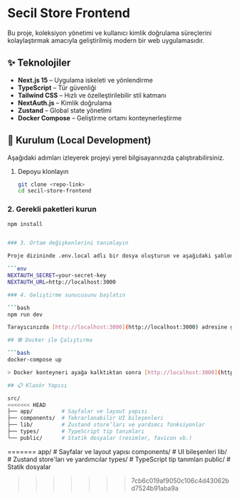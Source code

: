 # Secil Store Frontend

Bu proje, koleksiyon yönetimi ve kullanıcı kimlik doğrulama süreçlerini kolaylaştırmak amacıyla geliştirilmiş modern bir web uygulamasıdır.

## ✨ Teknolojiler

- **Next.js 15** – Uygulama iskeleti ve yönlendirme
- **TypeScript** – Tür güvenliği
- **Tailwind CSS** – Hızlı ve özelleştirilebilir stil katmanı
- **NextAuth.js** – Kimlik doğrulama
- **Zustand** – Global state yönetimi
- **Docker Compose** – Geliştirme ortamı konteynerleştirme

## 🚀 Kurulum (Local Development)

Aşağıdaki adımları izleyerek projeyi yerel bilgisayarınızda çalıştırabilirsiniz.

1. Depoyu klonlayın
   ```bash
   git clone <repo-link>
   cd secil-store-frontend
   ```

### 2. Gerekli paketleri kurun

````bash
npm install


### 3. Ortam değişkenlerini tanımlayın

Proje dizininde .env.local adlı bir dosya oluşturun ve aşağıdaki şablonu doldurun:

```env
NEXTAUTH_SECRET=your-secret-key
NEXTAUTH_URL=http://localhost:3000

### 4. Geliştirme sunucusunu başlatın

```bash
npm run dev

Tarayıcınızda [http://localhost:3000](http://localhost:3000) adresine gidin.

## 🛠️ Docker ile Çalıştırma

```bash
docker-compose up

> Docker konteyneri ayağa kalktıktan sonra [http://localhost:3000](http://localhost:3000) üzerinden uygulamaya erişebilirsiniz.

## 📋 Klasör Yapısı

src/
<<<<<<< HEAD
├── app/         # Sayfalar ve layout yapısı
├── components/  # Tekrarlanabilir UI bileşenleri
├── lib/         # Zustand store’ları ve yardımcı fonksiyonlar
├── types/       # TypeScript tip tanımları
└── public/      # Statik dosyalar (resimler, favicon vb.)

````
=======
  app/           # Sayfalar ve layout yapısı
  components/    # UI bileşenleri
  lib/           # Zustand store'ları ve yardımcılar
  types/         # TypeScript tip tanımları
public/          # Statik dosyalar

>>>>>>> 7cb6c019af9050c106c4d43062bd7524b91aba9a
